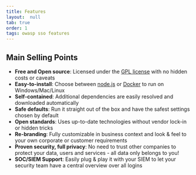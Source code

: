 ```yaml
---
title: Features
layout:  null
tab: true
order: 1
tags: owasp sso features
---
```


## Main Selling Points

* **Free and Open source**: Licensed under the
  [GPL license](https://github.com/OWASP/SSO_Project/blob/master/LICENSE)
  with no hidden costs or caveats
* **Easy-to-install**:
  Choose between [node.js](http://nodejs.org) or
  [Docker](https://www.docker.com) to run on
  Windows/Mac/Linux
* **Self-contained**: Additional dependencies are easily resolved and downloaded automatically
* **Safe defaults**: Run it straight out of the box and have the safest settings chosen by default
* **Open standards**: Uses up-to-date technologies without vendor lock-in or hidden tricks
* **Re-branding**: Fully customizable in business context and look &
  feel to your own corporate or customer requirements
* **Proven security, full privacy**: No need to trust other companies to protect your data, users and services - all data only belongs to you!
* **SOC/SIEM Support**: Easily plug & play it with your SIEM to let your security team have a central overview over all logins
